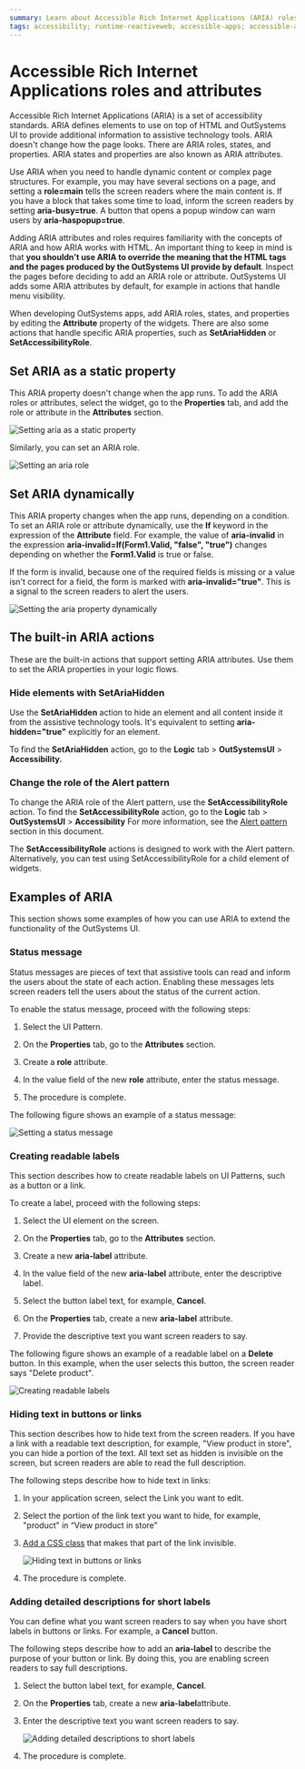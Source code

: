 ```yaml
---
summary: Learn about Accessible Rich Internet Applications (ARIA) roles and attributes and how to add these in your applications.
tags: accessibility; runtime-reactiveweb; accessible-apps; accessible-applications; reactive-web-accessibility; outsystems-accessibility; outsystems-accessible-apps; outsystems-accessible-applications; reactive-web-accessibility; outsystems-wcag; outsystems-aria; wcag; aria;
---
```


# Accessible Rich Internet Applications roles and attributes

Accessible Rich Internet Applications (ARIA) is a set of accessibility standards. ARIA defines elements to use on top of HTML and OutSystems UI to provide additional information to assistive technology tools. ARIA doesn't change how the page looks. There are ARIA roles, states, and properties. ARIA states and properties are also known as ARIA attributes.

Use ARIA when you need to handle dynamic content or complex page structures. For example, you may have several sections on a page, and setting a **role=main** tells the screen readers where the main content is. If you have a block that takes some time to load, inform the screen readers by setting **aria-busy=true**. A button that opens a popup window can warn users by **aria-haspopup=true**.

Adding ARIA attributes and roles requires familiarity with the concepts of ARIA and how ARIA works with HTML. An important thing to keep in mind is that **you shouldn't use ARIA to override the meaning that the HTML tags and the pages produced by the OutSystems UI provide by default**. Inspect the pages before deciding to add an ARIA role or attribute. OutSystems UI adds some ARIA attributes by default, for example in actions that handle menu visibility.

When developing OutSystems apps, add ARIA roles, states, and properties by editing the **Attribute** property of the widgets. There are also some actions that handle specific ARIA properties, such as **SetAriaHidden** or **SetAccessibilityRole**.

## Set ARIA as a static property

This ARIA property doesn't change when the app runs. To add the ARIA roles or attributes, select the widget, go to the **Properties** tab, and add the role or attribute in the **Attributes** section.

![Setting aria as a static property](images/set-aria-as-a-static-property-ss.png)

Similarly, you can set an ARIA role.

![Setting an aria role](images/set-aria-role-ss.png)

## Set ARIA dynamically

This ARIA property changes when the app runs, depending on a condition. To set an ARIA role or attribute dynamically, use the **If** keyword in the expression of the **Attribute** field. For example, the value of **aria-invalid** in the expression **aria-invalid=If(Form1.Valid, "false", "true")** changes depending on whether the **Form1.Valid** is true or false.

If the form is invalid, because one of the required fields is missing or a value isn't correct for a field, the form is marked with **aria-invalid="true"**. This is a signal to the screen readers to alert the users.

![Setting the aria property dynamically](images/set-aria-dynamically-ss.png)

## The built-in ARIA actions

These are the built-in actions that support setting ARIA attributes. Use them to set the ARIA properties in your logic flows.

### Hide elements with SetAriaHidden

Use the **SetAriaHidden** action to hide an element and all content inside it from the assistive technology tools. It's equivalent to setting **aria-hidden="true"** explicitly for an element.

To find the **SetAriaHidden** action, go to the **Logic** tab > **OutSystemsUI** > **Accessibility.** 

### Change the role of the Alert pattern

To change the ARIA role of the Alert pattern, use the **SetAccessibilityRole** action. 
To find the **SetAccessibilityRole** action, go to the **Logic** tab > **OutSystemsUI** > **Accessibility** 
For more information, see the [Alert pattern](https://success.outsystems.com/Documentation/11/Developing_an_Application/Design_UI/Accessibility#Alert_pattern) section in this document.

<div class="info" markdown="1">
 
The **SetAccessibilityRole** actions is designed to work with the Alert pattern. Alternatively, you can test using SetAccessibilityRole for a child element of widgets.
 
</div>

## Examples of ARIA

This section shows some examples of how you can use ARIA to extend the functionality of the OutSystems UI.

### Status message

Status messages are pieces of text that assistive tools can read and inform the users about the state of each action. Enabling these messages lets screen readers tell the users about the status of the current action.

To enable the status message, proceed with the following steps:

1. Select the UI Pattern.

2. On the **Properties** tab, go to the **Attributes** section.

3. Create a **role** attribute.

4. In the value field of the new **role** attribute, enter the status message.

5. The procedure is complete.

The following figure shows an example of a status message:

![Setting a status message](images/status-message-ss.png)

### Creating readable labels

This section describes how to create readable labels on UI Patterns, such as a button or a link.

To create a label, proceed with the following steps:

1. Select the UI element on the screen.

2. On the **Properties** tab, go to the **Attributes** section.

3. Create a new **aria-label** attribute.

4. In the value field of the new **aria-label** attribute, enter the descriptive label.

5. Select the button label text, for example, **Cancel**.

6. On the **Properties** tab, create a new **aria-label** attribute.

7. Provide the descriptive text you want screen readers to say.

The following figure shows an example of a readable label on a **Delete** button. In this example, when the user selects this button, the screen reader says "Delete product".

![Creating readable labels](images/creating-readable-labels-ss.png)

### Hiding text in buttons or links

This section describes how to hide text from the screen readers. If you have a link with a readable text description, for example, "View product in store", you can hide a portion of the text. All text set as hidden is invisible on the screen, but screen readers are able to read the full description.

The following steps describe how to hide text in links:

1. In your application screen, select the Link you want to edit.

2. Select the portion of the link text you want to hide, for example, "product" in “View product in store”

3. [Add a CSS class](https://success.outsystems.com/Documentation/11/Developing_an_Application/Design_UI/Look_and_Feel/Cascading_Style_Sheets_(CSS)) that makes that part of the link invisible.

    ![Hiding text in buttons or links](images/hiding-text-in-buttons-or-links-ss.png?width=350)

4. The procedure is complete.

### Adding detailed descriptions for short labels

You can define what you want screen readers to say when you have short labels in buttons or links. For example, a **Cancel** button.

The following steps describe how to add an **aria-label** to describe the purpose of your button or link. By doing this, you are enabling screen readers to say full descriptions.

1. Select the button label text, for example, **Cancel**.

2. On the **Properties** tab, create a new **aria-label**attribute.

3. Enter the descriptive text you want screen readers to say.

    ![Adding detailed descriptions to short labels](images/adding-detailed-descriptions-short-labels-ss.png)

4. The procedure is complete.

